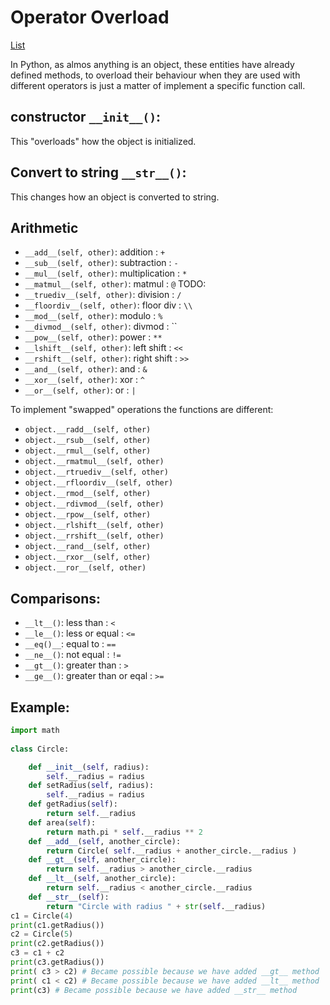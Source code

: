 # Operator Overload

[List](https://docs.python.org/3/reference/datamodel.html#special-method-names)

In Python, as almos anything is an object, these entities have already defined
methods, to overload their behaviour when they are used with different operators
is just a matter of implement a specific function call.

## constructor `__init__()`:

This "overloads" how the object is initialized.

## Convert to string `__str__()`:

This changes how an object is converted to string.

## Arithmetic

* `__add__(self, other)`: addition : `+`
* `__sub__(self, other)`: subtraction : `-`
* `__mul__(self, other)`: multiplication : `*`
* `__matmul__(self, other)`: matmul : `@` TODO:
* `__truediv__(self, other)`: division : `/`
* `__floordiv__(self, other)`: floor div : `\\`
* `__mod__(self, other)`: modulo : `%`
* `__divmod__(self, other)`: divmod : ``
* `__pow__(self, other)`: power : `**`
* `__lshift__(self, other)`: left shift : `<<`
* `__rshift__(self, other)`: right shift : `>>`
* `__and__(self, other)`:  and : `&`
* `__xor__(self, other)`:  xor : `^`
* `__or__(self, other)`: or : `|`




To implement "swapped" operations the functions are different:

* `object.__radd__(self, other)`
* `object.__rsub__(self, other)`
* `object.__rmul__(self, other)`
* `object.__rmatmul__(self, other)`
* `object.__rtruediv__(self, other)`
* `object.__rfloordiv__(self, other)`
* `object.__rmod__(self, other)`
* `object.__rdivmod__(self, other)`
* `object.__rpow__(self, other)`
* `object.__rlshift__(self, other)`
* `object.__rrshift__(self, other)`
* `object.__rand__(self, other)`
* `object.__rxor__(self, other)`
* `object.__ror__(self, other)`

## Comparisons:

* `__lt__()`: less than : `<`
* `__le__()`: less or equal : `<=`
* `__eq()__`: equal to : `==`
* `__ne__()`: not equal : `!=`
* `__gt__()`: greater than : `>`
* `__ge__()`: greater than or eqal : `>=`




## Example:


```Python
import math
 
class Circle:

    def __init__(self, radius):
        self.__radius = radius
    def setRadius(self, radius):
        self.__radius = radius
    def getRadius(self):
        return self.__radius
    def area(self):
        return math.pi * self.__radius ** 2
    def __add__(self, another_circle):
        return Circle( self.__radius + another_circle.__radius )
    def __gt__(self, another_circle):
        return self.__radius > another_circle.__radius
    def __lt__(self, another_circle):
        return self.__radius < another_circle.__radius
    def __str__(self):
        return "Circle with radius " + str(self.__radius)
c1 = Circle(4)
print(c1.getRadius())
c2 = Circle(5)
print(c2.getRadius())
c3 = c1 + c2
print(c3.getRadius())
print( c3 > c2) # Became possible because we have added __gt__ method
print( c1 < c2) # Became possible because we have added __lt__ method
print(c3) # Became possible because we have added __str__ method

```
